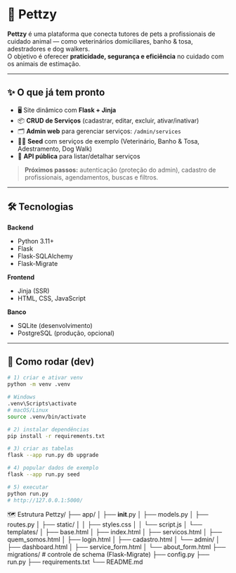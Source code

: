 # 🐾 Pettzy

**Pettzy** é uma plataforma que conecta tutores de pets a profissionais de cuidado animal — como veterinários domiciliares, banho & tosa, adestradores e dog walkers.  
O objetivo é oferecer **praticidade, segurança e eficiência** no cuidado com os animais de estimação.

---

## ✨ O que já tem pronto

- 🖥️ Site dinâmico com **Flask + Jinja**  
- 📦 **CRUD de Serviços** (cadastrar, editar, excluir, ativar/inativar)  
- 🗂️ **Admin web** para gerenciar serviços: `/admin/services`  
- 🧑‍🍳 **Seed** com serviços de exemplo (Veterinário, Banho & Tosa, Adestramento, Dog Walk)  
- 🔌 **API pública** para listar/detalhar serviços  

> **Próximos passos:** autenticação (proteção do admin), cadastro de profissionais, agendamentos, buscas e filtros.

---

## 🛠️ Tecnologias

**Backend**
- Python 3.11+  
- Flask  
- Flask-SQLAlchemy  
- Flask-Migrate  

**Frontend**
- Jinja (SSR)  
- HTML, CSS, JavaScript  

**Banco**
- SQLite (desenvolvimento)  
- PostgreSQL (produção, opcional)  

---

## 🚀 Como rodar (dev)

```bash
# 1) criar e ativar venv
python -m venv .venv

# Windows
.venv\Scripts\activate
# macOS/Linux
source .venv/bin/activate

# 2) instalar dependências
pip install -r requirements.txt

# 3) criar as tabelas
flask --app run.py db upgrade

# 4) popular dados de exemplo
flask --app run.py seed

# 5) executar
python run.py
# http://127.0.0.1:5000/ 
```
🗺️ Estrutura
Pettzy/
├── app/
│   ├── __init__.py
│   ├── models.py
│   ├── routes.py
│   ├── static/
│   │   ├── styles.css
│   │   └── script.js
│   └── templates/
│       ├── base.html
│       ├── index.html
│       ├── servicos.html
│       ├── quem_somos.html
│       ├── login.html
│       ├── cadastro.html
│       └── admin/
│           ├── dashboard.html
│           ├── service_form.html
│           └── about_form.html
├── migrations/           # controle de schema (Flask-Migrate)
├── config.py
├── run.py
├── requirements.txt
└── README.md
